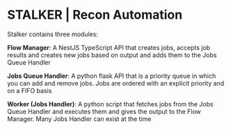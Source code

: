 # STALKER | Recon Automation

Stalker contains three modules:

**Flow Manager**: A NestJS TypeScript API that creates jobs, accepts job results and creates new jobs based on output and adds them to the Jobs Queue Handler

**Jobs Queue Handler**: A python flask API that is a priority queue in which you can add and remove jobs. Jobs are ordered with an explicit priority and on a FIFO basis

**Worker (Jobs Handler)**: A python script that fetches jobs from the Jobs Queue Handler and executes them and gives the output to the Flow Manager. Many Jobs Handler can exist at the time
